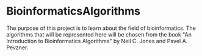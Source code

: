 # BioinformaticsAlgorithms

The purpose of this project is to learn about the field of bioinformatics.  The algorithms that will be represented here will be chosen from the book "An Introduction to Bioinformatics Algorithms" by Neil C. Jones and Pavel A. Pevzner.

